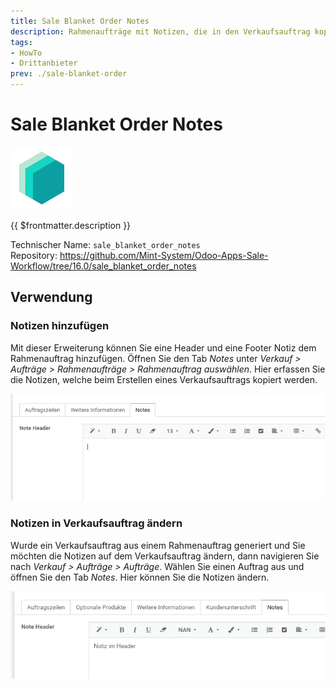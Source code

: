 ```yaml
---
title: Sale Blanket Order Notes
description: Rahmenaufträge mit Notizen, die in den Verkaufsauftrag kopiert werden.
tags:
- HowTo
- Drittanbieter
prev: ./sale-blanket-order
---
```

# Sale Blanket Order Notes
![icon_oms_box](attachments/icons_odoo_mint_system.png)

{{ $frontmatter.description }}

Technischer Name: `sale_blanket_order_notes`\
Repository: <https://github.com/Mint-System/Odoo-Apps-Sale-Workflow/tree/16.0/sale_blanket_order_notes>

## Verwendung

### Notizen hinzufügen

Mit dieser Erweiterung können Sie eine Header und eine Footer Notiz dem Rahmenauftrag hinzufügen. Öffnen Sie den Tab *Notes* unter *Verkauf > Aufträge > Rahmenaufträge > Rahmenauftrag auswählen*. Hier erfassen Sie die Notizen, welche beim Erstellen eines Verkaufsauftrags kopiert werden.

![](attachments/Sale%20Blanket%20Order%20Notes%20Tab%20Notes.png)

### Notizen in Verkaufsauftrag ändern

Wurde ein Verkaufsauftrag aus einem Rahmenauftrag generiert und Sie möchten die Notizen auf dem Verkaufsauftrag ändern, dann navigieren Sie nach *Verkauf > Aufträge > Aufträge*. Wählen Sie einen Auftrag aus und öffnen Sie den Tab *Notes*. Hier können Sie die Notizen ändern.

![](attachments/Sale%20Blanket%20Order%20Notes%20Verkaufsauftrag%20Tab%20Notes.png)